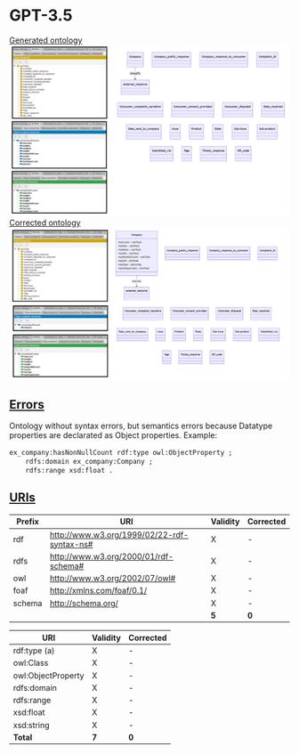 # GPT-3.5

[Generated ontology](./ontology.ttl)
<br>
![](./ontology.png)
<br>
[Corrected ontology](./ontology_corrected.ttl)
<br>
![](./ontology_corrected.png)


## [Errors](./ontology_notes.txt)

Ontology without syntax errors, but semantics errors because Datatype properties are declarated as Object properties. Example:
```
ex_company:hasNonNullCount rdf:type owl:ObjectProperty ;
    rdfs:domain ex_company:Company ;
    rdfs:range xsd:float .
```


## [URIs](./ontology_URIs.xlsx)

| Prefix  | URI                                         | Validity | Corrected |
|---------|---------------------------------------------|----------|-----------|
| rdf     | http://www.w3.org/1999/02/22-rdf-syntax-ns# | X        | -         |
| rdfs    | http://www.w3.org/2000/01/rdf-schema#       | X        | -         |
| owl     | http://www.w3.org/2002/07/owl#              | X        | -         |
| foaf    | http://xmlns.com/foaf/0.1/                  | X        | -         |
| schema  | http://schema.org/                          | X        | -         |
|         |                                             | **5**    | **0**     |


| URI                      | Validity | Corrected |
|--------------------------|----------|-----------|
| rdf:type (a)             | X        | -         |
| owl:Class                | X        | -         |
| owl:ObjectProperty       | X        | -         |
| rdfs:domain              | X        | -         |
| rdfs:range               | X        | -         |
| xsd:float                | X        | -         |
| xsd:string               | X        | -         |
| **Total**                | **7**    | **0**     |
